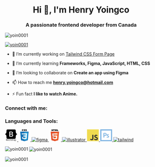 <h1 align="center">Hi 👋, I'm Henry Yoingco</h1>
<h3 align="center">A passionate frontend developer from Canada</h3>

<p align="left"> <img src="https://komarev.com/ghpvc/?username=yoin0001&label=Profile%20views&color=0e75b6&style=flat" alt="yoin0001" /> </p>

<p align="left"> <a href="https://github.com/ryo-ma/github-profile-trophy"><img src="https://github-profile-trophy.vercel.app/?username=yoin0001" alt="yoin0001" /></a> </p>

- 🔭 I’m currently working on [Tailwind CSS Form Page](https://mad9013.github.io/F2023/assignments/as-12.html)

- 🌱 I’m currently learning **Frameworks, Figma, JavaScript, HTML, CSS**

- 👯 I’m looking to collaborate on **Create an app using Figma**

- 📫 How to reach me **henry.yoingco@hotmail.com**

- ⚡ Fun fact **I like to watch Anime.**

<h3 align="left">Connect with me:</h3>
<p align="left">
</p>

<h3 align="left">Languages and Tools:</h3>
<p align="left"> <a href="https://getbootstrap.com" target="_blank" rel="noreferrer"> <img src="https://raw.githubusercontent.com/devicons/devicon/master/icons/bootstrap/bootstrap-plain-wordmark.svg" alt="bootstrap" width="40" height="40"/> </a> <a href="https://www.w3schools.com/css/" target="_blank" rel="noreferrer"> <img src="https://raw.githubusercontent.com/devicons/devicon/master/icons/css3/css3-original-wordmark.svg" alt="css3" width="40" height="40"/> </a> <a href="https://www.figma.com/" target="_blank" rel="noreferrer"> <img src="https://www.vectorlogo.zone/logos/figma/figma-icon.svg" alt="figma" width="40" height="40"/> </a> <a href="https://www.w3.org/html/" target="_blank" rel="noreferrer"> <img src="https://raw.githubusercontent.com/devicons/devicon/master/icons/html5/html5-original-wordmark.svg" alt="html5" width="40" height="40"/> </a> <a href="https://www.adobe.com/in/products/illustrator.html" target="_blank" rel="noreferrer"> <img src="https://www.vectorlogo.zone/logos/adobe_illustrator/adobe_illustrator-icon.svg" alt="illustrator" width="40" height="40"/> </a> <a href="https://developer.mozilla.org/en-US/docs/Web/JavaScript" target="_blank" rel="noreferrer"> <img src="https://raw.githubusercontent.com/devicons/devicon/master/icons/javascript/javascript-original.svg" alt="javascript" width="40" height="40"/> </a> <a href="https://www.photoshop.com/en" target="_blank" rel="noreferrer"> <img src="https://raw.githubusercontent.com/devicons/devicon/master/icons/photoshop/photoshop-line.svg" alt="photoshop" width="40" height="40"/> </a> <a href="https://tailwindcss.com/" target="_blank" rel="noreferrer"> <img src="https://www.vectorlogo.zone/logos/tailwindcss/tailwindcss-icon.svg" alt="tailwind" width="40" height="40"/> </a> </p>

<p><img align="left" src="https://github-readme-stats.vercel.app/api/top-langs?username=yoin0001&show_icons=true&locale=en&layout=compact" alt="yoin0001" /></p>

<p>&nbsp;<img align="center" src="https://github-readme-stats.vercel.app/api?username=yoin0001&show_icons=true&locale=en" alt="yoin0001" /></p>

<p><img align="center" src="https://github-readme-streak-stats.herokuapp.com/?user=yoin0001&" alt="yoin0001" /></p>


